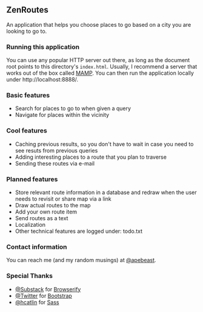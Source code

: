 ## ZenRoutes
An application that helps you choose places to go based on a city you are looking to go to.

### Running this application
You can use any popular HTTP server out there, as long as the document root points to this directory's `index.html`. Usually, I recommend a server that works out of the box called [MAMP](https://www.mamp.info/en/). You can then run the application locally under http://localhost:8888/.

### Basic features
- Search for places to go to when given a query
- Navigate for places within the vicinity

### Cool features
- Caching previous results, so you don't have to wait in case you need to see resuts from previous queries
- Adding interesting places to a route that you plan to traverse
- Sending these routes via e-mail

### Planned features
- Store relevant route information in a database and redraw when the user needs to revisit or share map via a link
- Draw actual routes to the map
- Add your own route item
- Send routes as a text
- Localization
- Other technical features are logged under: todo.txt

### Contact information
You can reach me (and my random musings) at [@apebeast](https://twitter.com/apebeast).

### Special Thanks
- [@Substack](https://twitter.com/substack) for [Browserify](https://github.com/substack/node-browserify)
- [@Twitter](https://twitter.com/) for [Bootstrap](https://github.com/twbs/bootstrap)
- [@hcatlin](https://twitter.com/hcatlin) for [Sass](https://github.com/sass/sass)